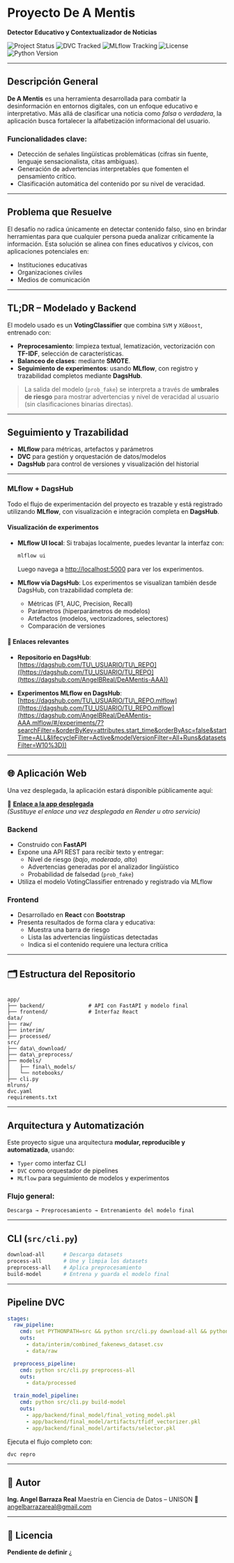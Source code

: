 
# Proyecto **De A Mentis**  
**Detector Educativo y Contextualizador de Noticias**

![Project Status](https://img.shields.io/badge/status-en%20desarrollo-yellow)
![DVC Tracked](https://img.shields.io/badge/DVC-enabled-blue)
![MLflow Tracking](https://img.shields.io/badge/MLflow-integrated-green)
![License](https://img.shields.io/badge/license-Pendiente-lightgrey)
![Python Version](https://img.shields.io/badge/python-3.10%2B-blue)

---

## Descripción General

**De A Mentis** es una herramienta desarrollada para combatir la desinformación en entornos digitales, con un enfoque educativo e interpretativo. Más allá de clasificar una noticia como *falsa* o *verdadera*, la aplicación busca fortalecer la alfabetización informacional del usuario.

### Funcionalidades clave:

- Detección de señales lingüísticas problemáticas (cifras sin fuente, lenguaje sensacionalista, citas ambiguas).
- Generación de advertencias interpretables que fomenten el pensamiento crítico.
- Clasificación automática del contenido por su nivel de veracidad.

---

## Problema que Resuelve

El desafío no radica únicamente en detectar contenido falso, sino en brindar herramientas para que cualquier persona pueda analizar críticamente la información. Esta solución se alinea con fines educativos y cívicos, con aplicaciones potenciales en:

- Instituciones educativas  
- Organizaciones civiles  
- Medios de comunicación

---

## TL;DR – Modelado y Backend

El modelo usado es un **VotingClassifier** que combina `SVM` y `XGBoost`, entrenado con:

- **Preprocesamiento**: limpieza textual, lematización, vectorización con **TF-IDF**, selección de características.
- **Balanceo de clases**: mediante **SMOTE**.
- **Seguimiento de experimentos**: usando **MLflow**, con registro y trazabilidad completos mediante **DagsHub**.

> La salida del modelo (`prob_fake`) se interpreta a través de **umbrales de riesgo** para mostrar advertencias y nivel de veracidad al usuario (sin clasificaciones binarias directas).
---

## Seguimiento y Trazabilidad

- **MLflow** para métricas, artefactos y parámetros
- **DVC** para gestión y orquestación de datos/modelos
- **DagsHub** para control de versiones y visualización del historial

---

### MLflow + DagsHub

Todo el flujo de experimentación del proyecto es trazable y está registrado utilizando **MLflow**, con visualización e integración completa en **DagsHub**.

#### Visualización de experimentos

* **MLflow UI local**: Si trabajas localmente, puedes levantar la interfaz con:

  ```bash
  mlflow ui
  ```

  Luego navega a [http://localhost:5000](http://localhost:5000) para ver los experimentos.

* **MLflow vía DagsHub**: Los experimentos se visualizan también desde DagsHub, con trazabilidad completa de:

  * Métricas (F1, AUC, Precision, Recall)
  * Parámetros (hiperparámetros de modelos)
  * Artefactos (modelos, vectorizadores, selectores)
  * Comparación de versiones

#### 🔗 Enlaces relevantes

* **Repositorio en DagsHub**:
  [https://dagshub.com/TU\_USUARIO/TU\_REPO]([https://dagshub.com/TU_USUARIO/TU_REPO](https://dagshub.com/AngelBReal/DeAMentis-AAA))

* **Experimentos MLflow en DagsHub**:
  [https://dagshub.com/TU\_USUARIO/TU\_REPO.mlflow]([https://dagshub.com/TU_USUARIO/TU_REPO.mlflow](https://dagshub.com/AngelBReal/DeAMentis-AAA.mlflow/#/experiments/7?searchFilter=&orderByKey=attributes.start_time&orderByAsc=false&startTime=ALL&lifecycleFilter=Active&modelVersionFilter=All+Runs&datasetsFilter=W10%3D))

---

## 🌐 Aplicación Web

Una vez desplegada, la aplicación estará disponible públicamente aquí:

🔗 **[Enlace a la app desplegada](https://TU_LINK_RENDER_AQUI)**  
*(Sustituye el enlace una vez desplegada en Render u otro servicio)*

### Backend

- Construido con **FastAPI**
- Expone una API REST para recibir texto y entregar:
  - Nivel de riesgo (*bajo*, *moderado*, *alto*)
  - Advertencias generadas por el analizador lingüístico
  - Probabilidad de falsedad (`prob_fake`)
- Utiliza el modelo VotingClassifier entrenado y registrado vía MLflow

### Frontend

- Desarrollado en **React** con **Bootstrap**
- Presenta resultados de forma clara y educativa:
  - Muestra una barra de riesgo
  - Lista las advertencias lingüísticas detectadas
  - Indica si el contenido requiere una lectura crítica

---

## 🗂️ Estructura del Repositorio

```

app/
├── backend/              # API con FastAPI y modelo final
├── frontend/             # Interfaz React
data/
├── raw/
├── interim/
├── processed/
src/
├── data\_download/
├── data\_preprocess/
├── models/
│   ├── final\_models/
│   └── notebooks/
├── cli.py
mlruns/
dvc.yaml
requirements.txt

````

---

## Arquitectura y Automatización

Este proyecto sigue una arquitectura **modular, reproducible y automatizada**, usando:

- `Typer` como interfaz CLI
- `DVC` como orquestador de pipelines
- `MLflow` para seguimiento de modelos y experimentos

### Flujo general:

```text
Descarga → Preprocesamiento → Entrenamiento del modelo final
````

---

##  CLI (`src/cli.py`)

```bash
download-all      # Descarga datasets
process-all       # Une y limpia los datasets
preprocess-all    # Aplica preprocesamiento
build-model       # Entrena y guarda el modelo final
```

---

## Pipeline DVC

```yaml
stages:
  raw_pipeline:
    cmd: set PYTHONPATH=src && python src/cli.py download-all && python src/cli.py process-all
    outs:
      - data/interim/combined_fakenews_dataset.csv
      - data/raw

  preprocess_pipeline:
    cmd: python src/cli.py preprocess-all
    outs:
      - data/processed

  train_model_pipeline:
    cmd: python src/cli.py build-model
    outs:
      - app/backend/final_model/final_voting_model.pkl
      - app/backend/final_model/artifacts/tfidf_vectorizer.pkl
      - app/backend/final_model/artifacts/selector.pkl
```

Ejecuta el flujo completo con:

```bash
dvc repro
```

---

## 👤 Autor

**Ing. Angel Barraza Real**
Maestría en Ciencia de Datos – UNISON
📧 [angelbarrazareal@gmail.com](mailto:angelbarrazareal@gmail.com)

---

## 🧾 Licencia

**Pendiente de definir**
¿
